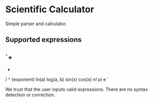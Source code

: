 # Scientific Calculator

Simple parser and calculator.

## Supported expressions

`+
 -
 *
 /
 ^ (exponent)
 ln(a)
 log(a, b)
 sin(x)
 cos(x)
 n!
 pi
 e
`

We trust that the user inputs valid expressions. There are no syntax detection or correction.
 
